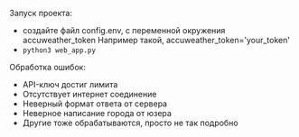 Запуск проекта: 
- создайте файл config.env, с переменной окружения accuweather_token
Например такой, accuweather_token='your_token'
- ```python3 web_app.py```


Обработка ошибок:
- API-ключ достиг лимита
- Отсутствует интернет соединение
- Неверный формат ответа от сервера
- Неверное написание города от юзера
- Другие тоже обрабатываются, просто не так подробно